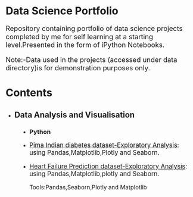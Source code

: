 <!DOCTYPE html>
<html>
<body>
<h1 > Data Science Portfolio </h1>
<p style="font-size:130%;">Repository containing portfolio of data science projects completed by me for self learning at a starting level.Presented in the form of iPython Notebooks.</p>

<p style="font-size:130%;">Note:-Data used in the projects (accessed under data directory)is for demonstration purposes only.</p>
<h1 > Contents </h1>

<dl>
<ul>
  <dt ><li><h2> Data Analysis and Visualisation </h2></li></dt>
  <dd><li><h3> Python </h3> </li></dd>

<div class="relative">
  <dd><li><p style="font-size:120%;"><a href="https://github.com/Harshit793/Data-Science-Portfolio/blob/master/Pima_Indian_diabetes.ipynb">Pima Indian diabetes dataset-Exploratory Analysis</a>: using Pandas,Matplotlib,Plotly and Seaborn.</p></li><dd>
  <dd><li><p style="font-size:120%;"><a href="https://github.com/Harshit793/Data-Science-Portfolio/blob/master/Heart_Failure_Prediction.ipynb">Heart Failure Prediction dataset-Exploratory Analysis</a>: using Pandas,Matplotlib,plotly and Seaborn.</p></li><dd>
</div>
<dd><p style="font-size:110%;">Tools:Pandas,Seaborn,Plotly and Matplotlib</dd></p>
</ul>
</dl>
</body>


  



